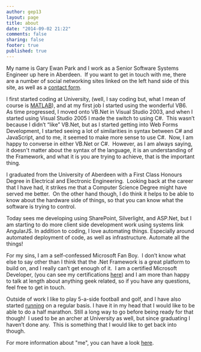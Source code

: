 ```yaml
---
author: gep13
layout: page
title: about
date: "2014-09-02 21:22"
comments: false
sharing: false
footer: true
published: true
---
```


My name is Gary Ewan Park and I work as a Senior Software Systems Engineer up here in Aberdeen.  If you want to get in touch with me, there are a number of social networking sites linked on the left hand side of this site, as well as a [contact form](http://www.gep13.co.uk/contact/).

I first started coding at University, (well, I say coding but, what I mean of course is [MATLAB](http://www.mathworks.co.uk/)), and at my first job I started using the wonderful VB6.  As time progressed, I moved onto VB.Net in Visual Studio 2003, and when I started using Visual Studio 2005 I made the switch to using C#.  This wasn’t because I didn’t “like” VB.Net, but as I started getting into Web Forms Development, I started seeing a lot of similarities in syntax between C# and JavaScript, and to me, it seemed to make more sense to use C#.  Now, I am happy to converse in either VB.Net or C#.  However, as I am always saying, it doesn't matter about the syntax of the language, it is an understanding of the Framework, and what it is you are trying to achieve, that is the important thing.

I graduated from the University of Aberdeen with a First Class Honours Degree in Electrical and Electronic Engineering.  Looking back at the career that I have had, it strikes me that a Computer Science Degree might have served me better.  On the other hand though, I do think it helps to be able to know about the hardware side of things, so that you can know what the software is trying to control.

Today sees me developing using SharePoint, Silverlight, and ASP.Net, but I am starting to do more client side development work using systems link AngularJS.  In addition to coding, I love automating things.  Especially around automated deployment of code, as well as infrastructure.  Automate all the things!

For my sins, I am a self-confessed Microsoft Fan Boy.  I don’t know what else to say other than I think that the .Net Framework is a great platform to build on, and I really can’t get enough of it.  I am a certified Microsoft Developer, (you can see my certifications [here](https://www.mcpvirtualbusinesscard.com/VBCServer/gep13/profile)) and I am more than happy to talk at length about anything geek related, so if you have any questions, feel free to get in touch.

Outside of work I like to play 5-a-side football and golf, and I have also started [running](http://smashrun.com/gep13/invite) on a regular basis.  I have it in my head that I would like to be able to do a half marathon.  Still a long way to go before being ready for that though!  I used to be an archer at University as well, but since graduating I haven’t done any.  This is something that I would like to get back into though.

For more information about "me", you can have a look [here](http://about.me/gep13).